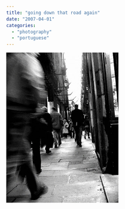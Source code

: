 ```yaml
---
title: "going down that road again"
date: "2007-04-01"
categories: 
  - "photography"
  - "portuguese"
---
```


[![](images/goingdownthatroadagain.jpg)](http://2.bp.blogspot.com/_ab4oT61_gnQ/Rg_WvyxlZMI/AAAAAAAAACY/S0HcIUlJLnw/s1600-h/goingdownthatroadagain.jpg)
